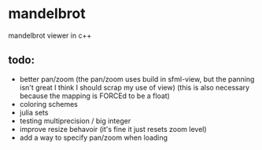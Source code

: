 # mandelbrot

mandelbrot viewer in c++ 

## todo:

* better pan/zoom (the pan/zoom uses build in sfml-view, but the panning isn't great I think I should scrap my use of view) (this is also necessary because the mapping is FORCEd to be a float)
* coloring schemes
* julia sets
* testing multiprecision / big integer
* improve resize behavoir (it's fine it just resets zoom level)
* add a way to specify pan/zoom when loading